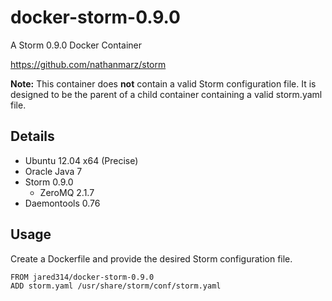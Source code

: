 # docker-storm-0.9.0

A Storm 0.9.0 Docker Container

https://github.com/nathanmarz/storm

**Note:** This container does **not** contain a valid Storm configuration file. It is designed to be the parent of a child container containing a valid storm.yaml file.

## Details

- Ubuntu 12.04 x64 (Precise)
- Oracle Java 7
- Storm 0.9.0
    - ZeroMQ 2.1.7
- Daemontools 0.76

## Usage

Create a Dockerfile and provide the desired Storm configuration file.

    FROM jared314/docker-storm-0.9.0
    ADD storm.yaml /usr/share/storm/conf/storm.yaml
